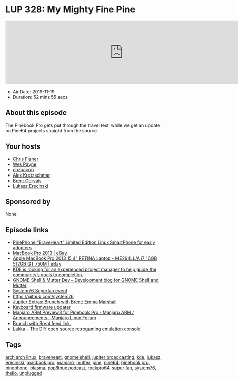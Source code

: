 # LUP 328: My Mighty Fine Pine

<iframe src="https://player.fireside.fm/v2/RUkczH-V+o_LOn-VG?theme=dark" width="740" height="200" frameborder="0" scrolling="no"></iframe>

* Air Date: 2019-11-19
* Duration: 52 mins 55 secs

## About this episode

The Pinebook Pro gets put through the travel test, while we get an update on Pine64 projects straight from the source.

## Your hosts
* [Chris Fisher](https://linuxunplugged.com/hosts/chrislas)
* [Wes Payne](https://linuxunplugged.com/hosts/wes)
* [chzbacon](https://linuxunplugged.com/hosts/chzbacon)
* [Alex Kretzschmar](https://linuxunplugged.com/guests/alexktz)
* [Brent Gervais](https://linuxunplugged.com/guests/brentgervais)
* [Lukasz Erecinski](https://linuxunplugged.com/guests/lukaszerecinski)

## Sponsored by

None



## Episode links

  * [PinePhone “BraveHeart” Limited Edition Linux SmartPhone for early adopters](https://store.pine64.org/?product=pinephone-braveheart-limited-edition-linux-smartphone-for-early-adaptor "PinePhone “BraveHeart” Limited Edition Linux SmartPhone for early adopters")
  * [MacBook Pro 2013 | eBay](https://www.ebay.com/sch/i.html?_from=R40&_trksid=p2380057.m570.l1313.TR12.TRC2.A0.H0.XMacBook+Pro+2013.TRS0&_nkw=MacBook+Pro+2013&_sacat=0 "MacBook Pro 2013 | eBay")
  * [Apple MacBook Pro 2013 15.4" RETINA Laptop - ME294LL/A i7 16GB 512GB GT 750M | eBay](https://www.ebay.com/itm/Apple-MacBook-Pro-2013-15-4-RETINA-Laptop-ME294LL-A-i7-16GB-512GB-GT-750M/323978252696?hash=item4b6e9bd198:g:PaAAAOSwA2hduIHE "Apple MacBook Pro 2013 15.4")
  * [KDE is looking for an experienced project manager to help guide the community’s goals to completion.](https://ev.kde.org/resources/projectcoordinator-callforproposals.pdf "KDE is looking for an experienced project manager to help guide the community’s goals to completion.")
  * [GNOME Shell & Mutter Dev – Development blog for GNOME Shell and Mutter](https://blogs.gnome.org/shell-dev/ "GNOME Shell & Mutter Dev – Development blog for GNOME Shell and Mutter")
  * [System76 Superfan event](https://system76.com/superfan/3 "System76 Superfan event")
  * <https://github.com/system76>
  * [Jupiter Extras: Brunch with Brent: Emma Marshall](https://extras.show/33 "Jupiter Extras: Brunch with Brent: Emma Marshall")
  * [Keyboard firmware updater](https://github.com/ayufan-rock64/pinebook-pro-keyboard-updater "Keyboard firmware updater")
  * [Manjaro ARM Preview3 for Pinebook Pro - Manjaro ARM / Announcements - Manjaro Linux Forum](https://forum.manjaro.org/t/manjaro-arm-preview3-for-pinebook-pro/111488 "Manjaro ARM Preview3 for Pinebook Pro - Manjaro ARM / Announcements - Manjaro Linux Forum")
  * [Brunch with Brent feed link.](https://extras.show/tags/brunch%20with%20brent "Brunch with Brent feed link.")
  * [Lakka - The DIY open source retrogaming emulation console ](https://www.lakka.tv/ "Lakka - The DIY open source retrogaming emulation console
")



## Tags

[arch arch linux](https://linuxunplugged.com/tags/arch%20arch%20linux), [braveheart](https://linuxunplugged.com/tags/braveheart), [gnome shell](https://linuxunplugged.com/tags/gnome%20shell), [jupiter broadcasting](https://linuxunplugged.com/tags/jupiter%20broadcasting), [kde](https://linuxunplugged.com/tags/kde), [lukasz erecinski](https://linuxunplugged.com/tags/lukasz%20erecinski), [macbook pro](https://linuxunplugged.com/tags/macbook%20pro), [manjaro](https://linuxunplugged.com/tags/manjaro), [mutter](https://linuxunplugged.com/tags/mutter), [pine](https://linuxunplugged.com/tags/pine), [pine64](https://linuxunplugged.com/tags/pine64), [pinebook pro](https://linuxunplugged.com/tags/pinebook%20pro), [pinephone](https://linuxunplugged.com/tags/pinephone), [plasma](https://linuxunplugged.com/tags/plasma), [pop!linux podcast](https://linuxunplugged.com/tags/pop!linux%20podcast), [rockpro64](https://linuxunplugged.com/tags/rockpro64), [super fan](https://linuxunplugged.com/tags/super%20fan), [system76](https://linuxunplugged.com/tags/system76), [thelio](https://linuxunplugged.com/tags/thelio), [unplugged](https://linuxunplugged.com/tags/unplugged)
